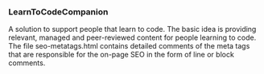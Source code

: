 ### LearnToCodeCompanion
A solution to support people that learn to code. The basic idea is providing relevant, managed and peer-reviewed content for people learning to code. The file seo-metatags.html contains detailed comments of the meta tags that are responsible for the on-page SEO in the form of line or block comments. 
